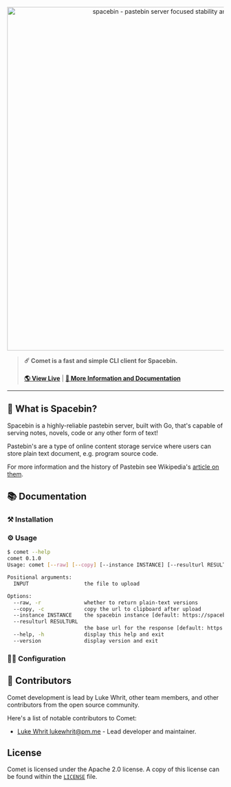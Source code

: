 <p align="center">
  <img
    width="800"
    src="https://github.com/spacebin-org/wiki/blob/master/assets/spacebin-text-logo/Spacein%20Text%402x.png?raw=true"
    alt="spacebin - pastebin server focused stability and maintainability"
  />
</p>

> **☄️ Comet is a fast and simple CLI client for Spacebin.**
> \
> \
> [**🌎 View Live**](https://github.com/spacebin-org/comet/releases) | [**🚀 More Information and Documentation**](https://docs.spaceb.in)
> 
---

## 🚀 What is Spacebin?

Spacebin is a highly-reliable pastebin server, built with Go, that's capable of serving notes, novels, code or any other form of text!

Pastebin's are a type of online content storage service where users can store plain text document, e.g. program source code.

For more information and the history of Pastebin see Wikipedia's [article on them](https://en.wikipedia.org/wiki/Pastebin).

## 📚 Documentation
### ⚒️ Installation
### ⚙️ Usage

```sh
$ comet --help
comet 0.1.0
Usage: comet [--raw] [--copy] [--instance INSTANCE] [--resulturl RESULTURL] [INPUT [INPUT ...]]

Positional arguments:
  INPUT                  the file to upload

Options:
  --raw, -r              whether to return plain-text versions
  --copy, -c             copy the url to clipboard after upload
  --instance INSTANCE    the spacebin instance [default: https://spaceb.in, env: COMET_INSTANCE]
  --resulturl RESULTURL
                         the base url for the response [default: https://spaceb.in, env: COMET_RESULT_URL]
  --help, -h             display this help and exit
  --version              display version and exit
```

### 👨‍💻 Configuration

## 👥 Contributors

Comet development is lead by Luke Whrit, other team members, and other contributors from the open source community.

Here's a list of notable contributors to Comet:

* [Luke Whrit <lukewhrit@pm.me>](https://github.com/lukewhrit) - Lead developer and maintainer.

## License 

Comet is licensed under the Apache 2.0 license. A copy of this license can be found within the [`LICENSE`](LICENSE) file.
